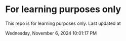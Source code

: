 # For learning purposes only
This repo is for learning purposes only.
Last updated at

Wednesday, November 6, 2024 10:01:17 PM

